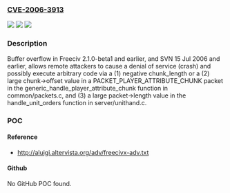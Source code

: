 ### [CVE-2006-3913](https://cve.mitre.org/cgi-bin/cvename.cgi?name=CVE-2006-3913)
![](https://img.shields.io/static/v1?label=Product&message=n%2Fa&color=blue)
![](https://img.shields.io/static/v1?label=Version&message=n%2Fa&color=blue)
![](https://img.shields.io/static/v1?label=Vulnerability&message=n%2Fa&color=brighgreen)

### Description

Buffer overflow in Freeciv 2.1.0-beta1 and earlier, and SVN 15 Jul 2006 and earlier, allows remote attackers to cause a denial of service (crash) and possibly execute arbitrary code via a (1) negative chunk_length or a (2) large chunk->offset value in a PACKET_PLAYER_ATTRIBUTE_CHUNK packet in the generic_handle_player_attribute_chunk function in common/packets.c, and (3) a large packet->length value in the handle_unit_orders function in server/unithand.c.

### POC

#### Reference
- http://aluigi.altervista.org/adv/freecivx-adv.txt

#### Github
No GitHub POC found.

